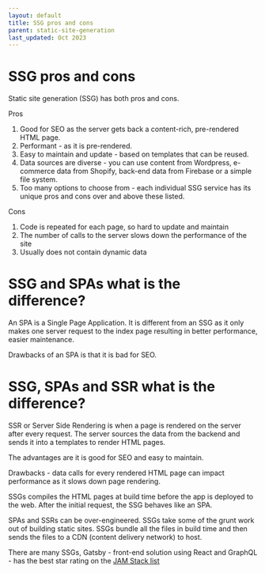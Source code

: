 ```yaml
---
layout: default
title: SSG pros and cons
parent: static-site-generation
last_updated: Oct 2023
---
```


# SSG pros and cons

Static site generation (SSG) has both pros and cons.

Pros
1) Good for SEO as the server gets back a content-rich, pre-rendered HTML page.
2) Performant - as it is pre-rendered.
3) Easy to maintain and update - based on templates that can be reused.
4) Data sources are diverse - you can use content from Wordpress, e-commerce data from Shopify, back-end data from Firebase or a simple file system. 
5) Too many options to choose from - each individual SSG service has its unique pros and cons over and above these listed.

Cons
1) Code is repeated for each page, so hard to update and maintain
2) The number of calls to the server slows down the performance of the site
3) Usually does not contain dynamic data

# SSG and SPAs what is the difference?

An SPA is a Single Page Application. It is different from an SSG as it only makes one server request to the index page resulting in better performance, easier maintenance.

Drawbacks of an SPA is that it is bad for SEO.

# SSG, SPAs and SSR what is the difference?

SSR or Server Side Rendering is when a page is rendered on the server after every request. The server sources the data from the backend and sends it into a templates to render HTML pages. 

The advantages are it is good for SEO and easy to maintain.

Drawbacks - data calls for every rendered HTML page can impact performance as it slows down page rendering.

SSGs compiles the HTML pages at build time before the app is deployed to the web. After the initial request, the SSG behaves like an SPA.

SPAs and SSRs can be over-engineered. SSGs take some of the grunt work out of building static sites. SSGs bundle all the files in build time and then sends the files to a CDN (content delivery network) to host.

There are many SSGs, Gatsby - front-end solution using React and GraphQL - has the best star rating on the [JAM Stack list](https://jamstack.org/generators/)
